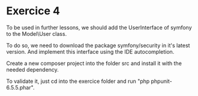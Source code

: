 # Exercice 4

To be used in further lessons, we should add the UserInterface of symfony to the Model\User class.

To do so, we need to download the package symfony/security in it's latest version. And implement this interface using the IDE autocompletion.

Create a new composer project into the folder src and install it with the needed dependency.

To validate it, just cd into the exercice folder and run "php phpunit-6.5.5.phar".
